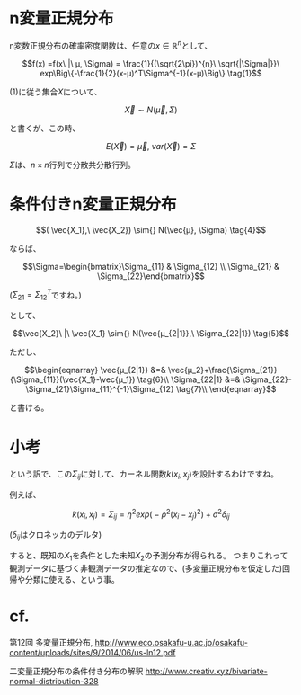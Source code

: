 # n変量正規分布

n変数正規分布の確率密度関数は、任意の$x\in{}\mathbb{R}^n$として、

```math
f(x) =f(x\ |\ μ, \Sigma) = \frac{1}{(\sqrt{2\pi})^{n}\ \sqrt{|\Sigma|}}\ exp\Big\{-\frac{1}{2}(x-μ)^T\Sigma^{-1}(x-μ)\Big\}  \tag{1}
```

(1)に従う集合$X$について、

```math
\vec{X} \sim N(\vec{μ}, \Sigma) \tag{2}
```
と書くが、この時、

```math
E(\vec{X}) = \vec{μ} ,\ var(\vec{X})=\Sigma \tag{3}
```

$\Sigma$は、$n\times{}n$行列で分散共分散行列。



# 条件付きn変量正規分布

```math
( \vec{X_1},\ \vec{X_2}) \sim{} N(\vec{μ}, \Sigma) \tag{4}
```

ならば、　

```math
\Sigma=\begin{bmatrix}\Sigma_{11} & \Sigma_{12} \\ \Sigma_{21} & \Sigma_{22}\end{bmatrix}
```
($\Sigma_{21}=\Sigma_{12}^T$ですね。)

として、

```math
\vec{X_2}\ |\ \vec{X_1} \sim{} N(\vec{μ_{2|1}},\ \Sigma_{22|1}) \tag{5}
```
ただし、

```math
\begin{eqnarray}
\vec{μ_{2|1}} &=& \vec{μ_2}+\frac{\Sigma_{21}}{\Sigma_{11}}(\vec{X_1}-\vec{μ_1}) \tag{6}\\
\Sigma_{22|1} &=& \Sigma_{22}-\Sigma_{21}\Sigma_{11}^{-1}\Sigma_{12} \tag{7}\\
\end{eqnarray}
```


と書ける。

# 小考
という訳で、この$\Sigma_{ij}$に対して、カーネル関数$k(x_i, x_j)$を設計するわけですね。

例えば、

```math
k(x_i,x_j)=\Sigma_{ij}=\eta^2exp\big(-\rho^2(x_i-x_j)^2\big)+σ^2δ_{ij}
```
($\delta_{ij}$はクロネッカのデルタ)

すると、既知の$X_1$を条件とした未知$X_2$の予測分布が得られる。
つまりこれって観測データに基づく非観測データの推定なので、(多変量正規分布を仮定した)回帰や分類に使える、という事。


# cf.
第12回 多変量正規分布,
http://www.eco.osakafu-u.ac.jp/osakafu-content/uploads/sites/9/2014/06/us-ln12.pdf

二変量正規分布の条件付き分布の解釈 
http://www.creativ.xyz/bivariate-normal-distribution-328

